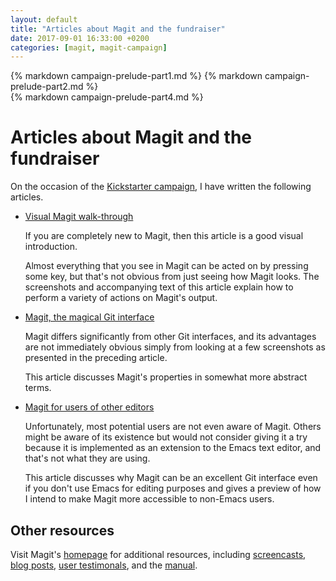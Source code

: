 ```yaml
---
layout: default
title: "Articles about Magit and the fundraiser"
date: 2017-09-01 16:33:00 +0200
categories: [magit, magit-campaign]
---
```


[homepage]:     https://magit.vc
[blogposts]:    https://magit.vc/blogs
[manual]:       https://magit.vc/manual/magit/#Top
[quotes]:       https://magit.vc/quotes
[screencasts]:  https://magit.vc/screencasts

[a-visual]:     /2017/09/01/magit-walk-through#start
[a-magical]:    /2017/09/01/the-magical-git-interface#start
[a-nonemacs]:   /2017/09/01/magit-for-non-emacs-users#start
[campaign]:     https://www.kickstarter.com/projects/1681258897/its-magit-the-magical-git-client?ref=a4ifug

<div id="prelude" markdown="1">
{% markdown campaign-prelude-part1.md %}
{% markdown campaign-prelude-part2.md %}
</div>
{% markdown campaign-prelude-part4.md %}

# Articles about Magit and the fundraiser

On the occasion of the [Kickstarter campaign][campaign], I have written
the following articles.

- [Visual Magit walk-through][a-visual]

  If you are completely new to Magit, then this article is a good
  visual introduction.

  Almost everything that you see in Magit can be acted on by pressing
  some key, but that's not obvious from just seeing how Magit looks.
  The screenshots and accompanying text of this article explain how to
  perform a variety of actions on Magit's output.

- [Magit, the magical Git interface][a-magical]

  Magit differs significantly from other Git interfaces, and its
  advantages are not immediately obvious simply from looking at a few
  screenshots as presented in the preceding article.

  This article discusses Magit's properties in somewhat more abstract
  terms.

- [Magit for users of other editors][a-nonemacs]

  Unfortunately, most potential users are not even aware of Magit.
  Others might be aware of its existence but would not consider giving
  it a try because it is implemented as an extension to the Emacs text
  editor, and that's not what they are using.

  This article discusses why Magit can be an excellent Git interface
  even if you don't use Emacs for editing purposes and gives a preview
  of how I intend to make Magit more accessible to non-Emacs users.

## Other resources

Visit Magit's [homepage] for additional resources, including
[screencasts], [blog posts][blogposts], [user testimonals][quotes],
and the [manual].

<br><br><br><br><br>
